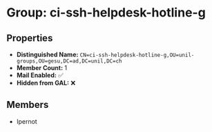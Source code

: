 # Group: ci-ssh-helpdesk-hotline-g

## Properties

- **Distinguished Name:** `CN=ci-ssh-helpdesk-hotline-g,OU=unil-groups,OU=gesu,DC=ad,DC=unil,DC=ch`
- **Member Count:** 1
- **Mail Enabled:** ✅
- **Hidden from GAL:** ❌

## Members

- lpernot
